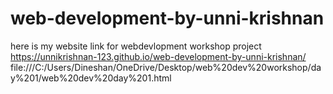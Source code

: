 # web-development-by-unni-krishnan
here is my website link for webdevlopment workshop project
https://unnikrishnan-123.github.io/web-development-by-unni-krishnan/
file:///C:/Users/Dineshan/OneDrive/Desktop/web%20dev%20workshop/day%201/web%20dev%20day%201.html
